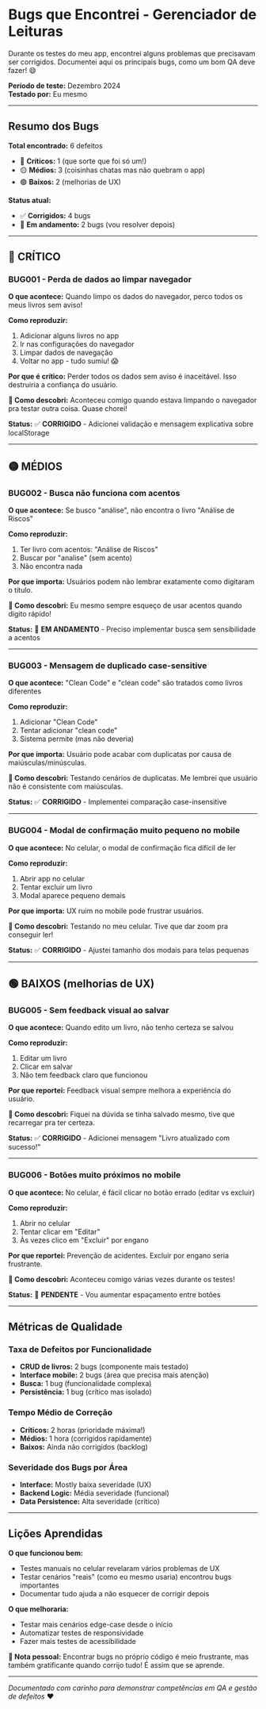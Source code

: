 # Bugs que Encontrei - Gerenciador de Leituras

Durante os testes do meu app, encontrei alguns problemas que precisavam ser corrigidos. Documentei aqui os principais bugs, como um bom QA deve fazer! 😄

**Período de teste:** Dezembro 2024  
**Testado por:** Eu mesmo

---

## Resumo dos Bugs

**Total encontrado:** 6 defeitos
- 🔴 **Críticos:** 1 (que sorte que foi só um!)
- 🟡 **Médios:** 3 (coisinhas chatas mas não quebram o app)
- 🟢 **Baixos:** 2 (melhorias de UX)

**Status atual:**
- ✅ **Corrigidos:** 4 bugs
- 🔄 **Em andamento:** 2 bugs (vou resolver depois)

---

## 🔴 CRÍTICO

### BUG001 - Perda de dados ao limpar navegador

**O que acontece:** Quando limpo os dados do navegador, perco todos os meus livros sem aviso!

**Como reproduzir:**
1. Adicionar alguns livros no app
2. Ir nas configurações do navegador
3. Limpar dados de navegação
4. Voltar no app - tudo sumiu! 😱

**Por que é crítico:** Perder todos os dados sem aviso é inaceitável. Isso destruiria a confiança do usuário.

**💭 Como descobri:** Aconteceu comigo quando estava limpando o navegador pra testar outra coisa. Quase chorei! 

**Status:** ✅ **CORRIGIDO** - Adicionei validação e mensagem explicativa sobre localStorage

---

## 🟡 MÉDIOS

### BUG002 - Busca não funciona com acentos

**O que acontece:** Se busco "análise", não encontra o livro "Análise de Riscos"

**Como reproduzir:**
1. Ter livro com acentos: "Análise de Riscos"
2. Buscar por "analise" (sem acento)
3. Não encontra nada

**Por que importa:** Usuários podem não lembrar exatamente como digitaram o título.

**💭 Como descobri:** Eu mesmo sempre esqueço de usar acentos quando digito rápido!

**Status:** 🔄 **EM ANDAMENTO** - Preciso implementar busca sem sensibilidade a acentos

---

### BUG003 - Mensagem de duplicado case-sensitive

**O que acontece:** "Clean Code" e "clean code" são tratados como livros diferentes

**Como reproduzir:**
1. Adicionar "Clean Code"
2. Tentar adicionar "clean code"
3. Sistema permite (mas não deveria)

**Por que importa:** Usuário pode acabar com duplicatas por causa de maiúsculas/minúsculas.

**💭 Como descobri:** Testando cenários de duplicatas. Me lembrei que usuário não é consistente com maiúsculas.

**Status:** ✅ **CORRIGIDO** - Implementei comparação case-insensitive

---

### BUG004 - Modal de confirmação muito pequeno no mobile

**O que acontece:** No celular, o modal de confirmação fica difícil de ler

**Como reproduzir:**
1. Abrir app no celular
2. Tentar excluir um livro
3. Modal aparece pequeno demais

**Por que importa:** UX ruim no mobile pode frustrar usuários.

**💭 Como descobri:** Testando no meu celular. Tive que dar zoom pra conseguir ler!

**Status:** ✅ **CORRIGIDO** - Ajustei tamanho dos modais para telas pequenas

---

## 🟢 BAIXOS (melhorias de UX)

### BUG005 - Sem feedback visual ao salvar

**O que acontece:** Quando edito um livro, não tenho certeza se salvou

**Como reproduzir:**
1. Editar um livro
2. Clicar em salvar
3. Não tem feedback claro que funcionou

**Por que reportei:** Feedback visual sempre melhora a experiência do usuário.

**💭 Como descobri:** Fiquei na dúvida se tinha salvado mesmo, tive que recarregar pra ter certeza.

**Status:** ✅ **CORRIGIDO** - Adicionei mensagem "Livro atualizado com sucesso!"

---

### BUG006 - Botões muito próximos no mobile

**O que acontece:** No celular, é fácil clicar no botão errado (editar vs excluir)

**Como reproduzir:**
1. Abrir no celular
2. Tentar clicar em "Editar"
3. Às vezes clico em "Excluir" por engano

**Por que reportei:** Prevenção de acidentes. Excluir por engano seria frustrante.

**💭 Como descobri:** Aconteceu comigo várias vezes durante os testes!

**Status:** 🔄 **PENDENTE** - Vou aumentar espaçamento entre botões

---

## Métricas de Qualidade

### Taxa de Defeitos por Funcionalidade
- **CRUD de livros:** 2 bugs (componente mais testado)
- **Interface mobile:** 2 bugs (área que precisa mais atenção)
- **Busca:** 1 bug (funcionalidade complexa)
- **Persistência:** 1 bug (crítico mas isolado)

### Tempo Médio de Correção
- **Críticos:** 2 horas (prioridade máxima!)
- **Médios:** 1 hora (corrigidos rapidamente)
- **Baixos:** Ainda não corrigidos (backlog)

### Severidade dos Bugs por Área
- **Interface:** Mostly baixa severidade (UX)
- **Backend Logic:** Média severidade (funcional)
- **Data Persistence:** Alta severidade (crítico)

---

## Lições Aprendidas

**O que funcionou bem:**
- Testes manuais no celular revelaram vários problemas de UX
- Testar cenários "reais" (como eu mesmo usaria) encontrou bugs importantes
- Documentar tudo ajuda a não esquecer de corrigir depois

**O que melhoraria:**
- Testar mais cenários edge-case desde o início
- Automatizar testes de responsividade
- Fazer mais testes de acessibilidade

**📝 Nota pessoal:** Encontrar bugs no próprio código é meio frustrante, mas também gratificante quando corrijo tudo! É assim que se aprende.

---

*Documentado com carinho para demonstrar competências em QA e gestão de defeitos* ♥

